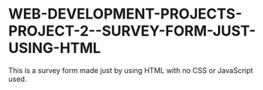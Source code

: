 # WEB-DEVELOPMENT-PROJECTS-PROJECT-2--SURVEY-FORM-JUST-USING-HTML
This is a survey form made just by using HTML with no CSS or JavaScript used.

